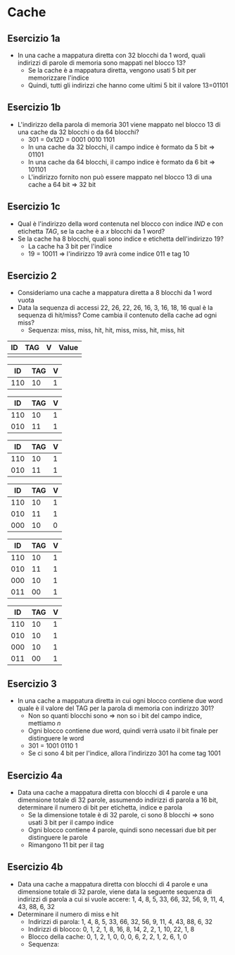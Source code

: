 # Cache

## Esercizio 1a
- In una cache a mappatura diretta con 32 blocchi da 1 word, quali indirizzi di parole di memoria sono mappati nel blocco 13?
    - Se la cache è a mappatura diretta, vengono usati 5 bit per memorizzare l'indice
    - Quindi, tutti gli indirizzi che hanno come ultimi 5 bit il valore 13=01101

## Esercizio 1b
- L'indirizzo della parola di memoria 301 viene mappato nel blocco 13 di una cache da 32 blocchi o da 64 blocchi?
    - 301 = 0x12D = 0001 0010 1101
    - In una cache da 32 blocchi, il campo indice è formato da 5 bit =>  01101
    - In una cache da 64 blocchi, il campo indice è formato da 6 bit => 101101
    - L'indirizzo fornito non può essere mappato nel blocco 13 di una cache a 64 bit => 32 bit

## Esercizio 1c
- Qual è l'indirizzo della word contenuta nel blocco con indice <i>IND</i> e con etichetta <i>TAG</i>, se la cache è a <i>x</i> blocchi da 1 word?
- Se la cache ha 8 blocchi, quali sono indice e etichetta dell'indirizzo 19?
    - La cache ha 3 bit per l'indice
    - 19 = 10011 => l'indirizzo 19 avrà come indice 011 e tag 10

## Esercizio 2
- Consideriamo una cache a mappatura diretta a 8 blocchi da 1 word vuota
- Data la sequenza di accessi 22, 26, 22, 26, 16, 3, 16, 18, 16 qual è la sequenza di hit/miss? Come cambia il contenuto della cache ad ogni miss?
    - Sequenza: miss, miss, hit, hit, miss, miss, hit, miss, hit

| ID  | TAG | V | Value |
| --- | --- | - | ----- |
|     |     |   |       |

| ID  | TAG | V |
| --- | --- | - |
| 110 |  10 | 1 |

| ID  | TAG | V |
| --- | --- | - |
| 110 |  10 | 1 |
| 010 |  11 | 1 |

| ID  | TAG | V |
| --- | --- | - |
| 110 |  10 | 1 |
| 010 |  11 | 1 |

| ID  | TAG | V |
| --- | --- | - |
| 110 |  10 | 1 |
| 010 |  11 | 1 |
| 000 |  10 | 0 |

| ID  | TAG | V |
| --- | --- | - |
| 110 |  10 | 1 |
| 010 |  11 | 1 |
| 000 |  10 | 1 |
| 011 |  00 | 1 |

| ID  | TAG | V |
| --- | --- | - |
| 110 |  10 | 1 |
| 010 |  10 | 1 |
| 000 |  10 | 1 |
| 011 |  00 | 1 |

## Esercizio 3
- In una cache a mappatura diretta in cui ogni blocco contiene due word quale è il valore del TAG per la parola di memoria con indirizzo 301?
    - Non so quanti blocchi sono => non so i bit del campo indice, mettiamo <i>n</i>
    - Ogni blocco contiene due word, quindi verrà usato il bit finale per distinguere le word
    - 301 = 1001 0110 1
    - Se ci sono 4 bit per l'indice, allora l'indirizzo 301 ha come tag 1001

## Esercizio 4a
- Data una cache a mappatura diretta con blocchi di 4 parole e una dimensione totale di 32 parole, assumendo indirizzi di parola a 16 bit, determinare il numero di bit per etichetta, indice e parola
    - Se la dimensione totale è di 32 parole, ci sono 8 blocchi => sono usati 3 bit per il campo indice
    - Ogni blocco contiene 4 parole, quindi sono necessari due bit per distinguere le parole
    - Rimangono 11 bit per il tag

## Esercizio 4b
- Data una cache a mappatura diretta con blocchi di 4 parole e una dimensione totale di 32 parole, viene data la seguente sequenza di indirizzi di parola a cui si vuole accere: 1, 4, 8, 5, 33, 66, 32, 56, 9, 11, 4, 43, 88, 6, 32
- Determinare il numero di miss e hit
    - Indirizzi di parola: 1, 4, 8, 5, 33, 66, 32, 56, 9, 11, 4, 43, 88, 6, 32
    - Indirizzi di blocco: 0, 1, 2, 1,  8, 16,  8, 14, 2, 2,  1, 10, 22, 1,  8
    - Blocco della cache:  0, 1, 2, 1,  0,  0,  0,  6, 2, 2,  1,  2,  6, 1,  0
    - Sequenza: 